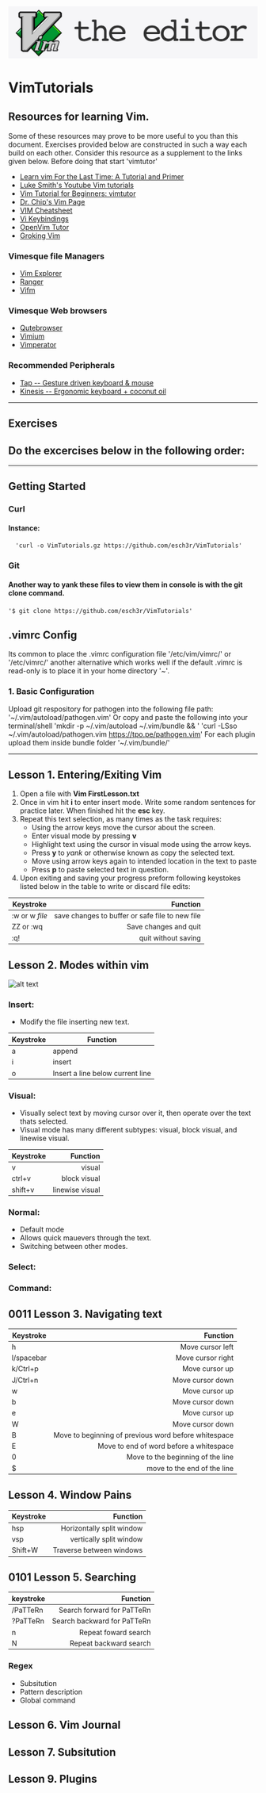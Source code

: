 ![Vim Editor](VimEditor.jpg)
# VimTutorials 

## Resources for learning Vim.
   Some of these resources may prove to be more useful to you than 
   this document. Exercises provided below are constructed 
   in such a way each build on each other. Consider this resource as a supplement 
   to the links given below. Before doing that start 'vimtutor'
  - [Learn vim For the Last Time: A Tutorial and Primer](https://danielmiessler.com/study/vim/)
  - [Luke Smith's Youtube Vim tutorials](https://www.youtube.com/watch?v=mH1GGI2Jpbs&feature=emb_logo)
  - [Vim Tutorial for Beginners: vimtutor](https://www.systutorials.com/vim-tutorial-beginners-vimtutor/)
  - [Dr. Chip's Vim Page](http://www.drchip.org/astronaut/vim/)
  - [VIM Cheatsheet](http://www.fprintf.net/vimCheatSheet.html)
  - [ Vi Keybindings](http://hea-www.harvard.edu/~fine/Tech/vi.html)
  - [OpenVim Tutor](https://www.openvim.com)
  - [Groking Vim](https://stackoverflow.com/questions/1218390/what-is-your-most-productive-shortcut-with-vim/1220118#1220118)
  
   
 ### Vimesque file Managers
   - [Vim Explorer](https://www.vim.org/scripts/script.php?script_id=1950) 
   - [Ranger](https://ranger.github.io)
   - [Vifm](https://wiki.vifm.info/index.php?title=Quickstart_Tutorial)

### Vimesque Web browsers 
  - [Qutebrowser](https://qutebrowser.org) 
  - [Vimium](https://vimium.github.io)
  - [Vimperator](http://vimperator.org)
   
### Recommended Peripherals
   - [Tap -- Gesture driven keyboard & mouse ](https://www.amazon.com/Tap-Strap-Wearable-Keyboard-Controller/dp/B07YCVPYWL/ref=asc_df_B07YCVPYWL/?tag=hyprod-20&linkCode=df0&hvadid=397137293922&hvpos=&hvnetw=g&hvrand=13399014046898626984&hvpone=&hvptwo=&hvqmt=&hvdev=c&hvdvcmdl=&hvlocint=&hvlocphy=9019657&hvtargid=pla-852367230365&psc=1&tag=&ref=&adgrpid=82710786406&hvpone=&hvptwo=&hvadid=397137293922&hvpos=&hvnetw=g&hvrand=13399014046898626984&hvqmt=&hvdev=c&hvdvcmdl=&hvlocint=&hvlocphy=9019657&hvtargid=pla-852367230365)
   - [Kinesis -- Ergonomic keyboard + coconut oil ](https://www.amazon.com/Kinesis-Advantage2-Ergonomic-Keyboard-KB600/dp/B01KR1C5PY/ref=sr_1_3?crid=1VDSG5JT00H3W&dchild=1&keywords=kinesis+keyboard&qid=1604967694&s=electronics&sprefix=kinese%2Celectronics%2C186&sr=1-3)
  
   
  
---
## Exercises
  Do the excercises below in the following order:
  - 
---

## Getting Started
### Curl 
   #### Instance: 
      'curl -o VimTutorials.gz https://github.com/esch3r/VimTutorials'

  ### Git 
   ####  Another way to yank these files to view them in console is with the git clone command. 
    '$ git clone https://github.com/esch3r/VimTutorials'
    
## .vimrc Config 
  Its common to place the .vimrc configuration file  '/etc/vim/vimrc/' or '/etc/vimrc/' another 
  alternative which works well if the default .vimrc is read-only is to place it in your home directory '~'.
 ### 1. Basic Configuration 
 
 Upload git respository for pathogen into the following file path:  '~/.vim/autoload/pathogen.vim' 
  Or copy and paste the following into your terminal/shell 'mkdir -p ~/.vim/autoload ~/.vim/bundle && \'
 'curl -LSso ~/.vim/autoload/pathogen.vim https://tpo.pe/pathogen.vim'
  For each plugin upload them inside bundle folder 
  '~/.vim/bundle/'
 
---

## Lesson 1.  Entering/Exiting Vim  

1.  Open a file with **Vim FirstLesson.txt** 
2.  Once in vim hit **i** to enter insert mode. Write some random 
     sentences for practice later. When finished hit the **esc** key.
3.  Repeat this text selection, as many times as the task requires: 
    - Using the arrow keys move the cursor about the screen. 
    - Enter visual mode by pressing **v**
    - Highlight text using the cursor in visual mode  using the arrow keys. 
    - Press **y** to *yank* or otherwise known as copy the selected text.
    - Move using arrow keys again to intended location in the text to paste
    - Press **p** to paste selected text in question. 
4.  Upon exiting and saving your progress preform following keystokes listed below     in the table to write or discard file edits:

| Keystroke   | Function  | 
|----------|-------------:|
| :w or w *file*|   save changes to buffer or safe file to new file  | 
|  ZZ or :wq |  Save changes and quit | 
|  :q! | quit without saving | 


      

## Lesson 2. Modes within vim 

 ![alt text](VimMods.png)
 
   ### Insert:  
   - Modify the file inserting new text.
   
   
| Keystroke   | Function  | 
|----|---------|
|  a |  append | 
|  i |  insert | 
|  o |  Insert a line below current line | 
      
   ### Visual: 
   - Visually select text by moving cursor over it,
         then operate over the text thats selected. 
   - Visual mode has many different subtypes: visual, block visual, and linewise visual. 
         
| Keystroke   | Function  | 
|----------|-------------:|
|  v  |   visual  | 
|  ctrl+v |  block visual | 
|  shift+v |  linewise visual | 

         
   ### Normal:
   - Default mode 
   - Allows quick mauevers through the text. 
   - Switching between other modes.
       
   ### Select: 
   
   ### Command:

## 0011 Lesson 3. Navigating text 


| Keystroke   | Function  | 
|----------|-------------:|
|   h  |   Move cursor left | 
|  l/spacebar |  Move cursor right | 
|  k/Ctrl+p |  Move cursor up  | 
|  J/Ctrl+n |  Move cursor down| 
|   w      |  Move cursor up  | 
|   b      |  Move cursor down| 
|   e      |  Move cursor up  | 
|   W      |  Move cursor down| 
|   B       | Move to beginning of previous word before whitespace|
|   E  |  Move to end of word before a whitespace | 
|  0 |  Move to the beginning of the line | 
|  $  |  move to the end of the line | 



## Lesson 4. Window Pains

| Keystroke   | Function  | 
|----------|-------------:|
|  hsp|   Horizontally split window | 
|  vsp |  vertically split window| 
|  Shift+W | Traverse between windows  | 

## 0101 Lesson 5. Searching 
| keystroke  |  Function |
|------------| -----------:|
|  /PaTTeRn |  Search forward for PaTTeRn |
|  ?PaTTeRn |  Search backward for PaTTeRn |
|   n       |  Repeat foward search        |
|   N       |  Repeat backward search      |'


### Regex 
   - Subsitution  
   - Pattern description 
   - Global command 
  

##  Lesson 6. Vim Journal

##  Lesson 7. Subsitution 

## Lesson 9. Plugins 


 
